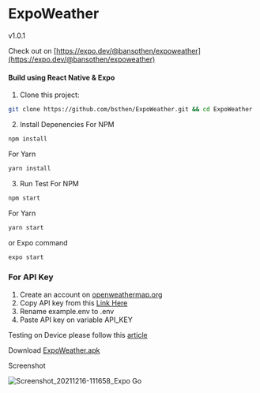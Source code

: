 # ExpoWeather
v1.0.1

Check out on [https://expo.dev/@bansothen/expoweather](https://expo.dev/@bansothen/expoweather)

#### Build using React Native & Expo

1. Clone this project:
```sh
git clone https://github.com/bsthen/ExpoWeather.git && cd ExpoWeather
```

2. Install Depenencies
For NPM
```sh
npm install
```
For Yarn
```sh
yarn install
```

3. Run Test
For NPM
```sh
npm start
```
For Yarn
```sh
yarn start
```
or Expo command
```sh
expo start
```

### For API Key
1. Create an account on [openweathermap.org](https://home.openweathermap.org/users/sign_up)
2. Copy API key from this [Link Here](https://home.openweathermap.org/api_keys)
3. Rename example.env to .env
4. Paste API key on variable API_KEY

Testing on Device please follow this [article](https://medium.com/@webcore1/how-run-expo-for-react-native-on-your-ios-device-and-first-impressions-49882c38763d)

Download [ExpoWeather.apk](https://github.com/bsthen/ExpoWeather/releases/download/Android/build-1711677603676.apk)

Screenshot

![Screenshot_20211216-111658_Expo Go](https://user-images.githubusercontent.com/67461012/146307598-df00b3a5-1656-4469-b2c6-d88cb94f2d80.jpg)
